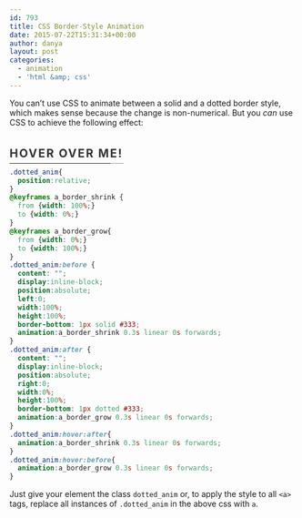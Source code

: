 ```yaml
---
id: 793
title: CSS Border-Style Animation
date: 2015-07-22T15:31:34+00:00
author: danya
layout: post
categories:
  - animation
  - 'html &amp; css'
---
```

You can&#8217;t use CSS to animate between a solid and a dotted border style, which makes sense because the change is non-numerical. But you _can_ use CSS to achieve the following effect:

<style>.demo{color:#333;font-size:20px;letter-spacing:2px;font-weight:bold;text-transform:uppercase;padding-top:20px}.dotted_anim{position:relative;cursor:pointer}@keyframes a_border_shrink {
    from {width: 100%;}
    to {width: 0%;}
}@keyframes a_border_grow{
    from {width: 0%;}
    to {width: 100%;}
}.dotted_anim:before{content:"";display:inline-block;position:absolute;left:0;width:100%;height:100%;border-bottom:1px solid #333;animation:a_border_shrink .3s linear 0s forwards}.dotted_anim:after{content:"";display:inline-block;position:absolute;right:0;width:0%;height:100%;border-bottom:1px dotted #333;animation:a_border_grow .3s linear 0s forwards}.dotted_anim:hover:after{animation:a_border_shrink .3s linear 0s forwards}.dotted_anim:hover:before{animation:a_border_grow .3s linear 0s forwards}.demo a{color:inherit;padding-bottom:5px}.demo a:hover{color:inherit;text-decoration:none}</style>
<div class="demo">
  <a class='dotted_anim'>Hover over me!</a>
</div>
<!--more-->

```scss
.dotted_anim{
  position:relative;
}
@keyframes a_border_shrink {
  from {width: 100%;}
  to {width: 0%;}
}
@keyframes a_border_grow{
  from {width: 0%;}
  to {width: 100%;}
}
.dotted_anim:before {
  content: "";
  display:inline-block;
  position:absolute;
  left:0;
  width:100%;
  height:100%;
  border-bottom: 1px solid #333;
  animation:a_border_shrink 0.3s linear 0s forwards;
}
.dotted_anim:after {
  content: "";
  display:inline-block;
  position:absolute;
  right:0;
  width:0%;
  height:100%;
  border-bottom: 1px dotted #333;
  animation:a_border_grow 0.3s linear 0s forwards;
}
.dotted_anim:hover:after{
  animation:a_border_shrink 0.3s linear 0s forwards;
}
.dotted_anim:hover:before{
  animation:a_border_grow 0.3s linear 0s forwards;
}
```

Just give your element the class `dotted_anim` or, to apply the style to all `<a>` tags, replace all instances of `.dotted_anim` in the above css with `a`.
